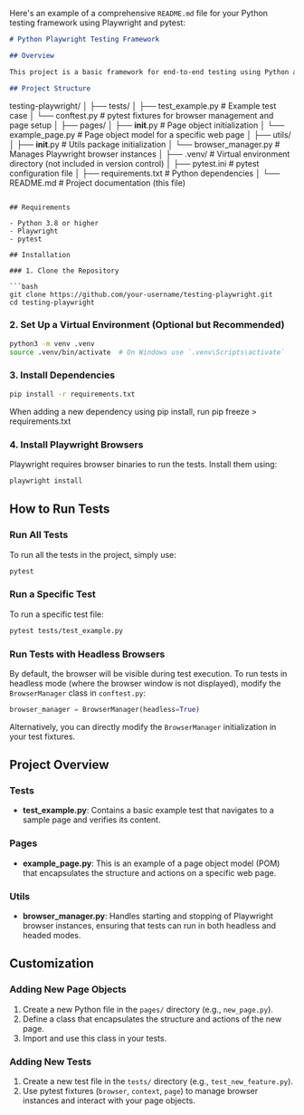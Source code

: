 Here's an example of a comprehensive `README.md` file for your Python testing framework using Playwright and pytest:

```markdown
# Python Playwright Testing Framework

## Overview

This project is a basic framework for end-to-end testing using Python and Playwright. It leverages pytest for test discovery and execution, providing a scalable and maintainable solution for automating browser interactions and verifying web application functionality.

## Project Structure

```
testing-playwright/
│
├── tests/
│   ├── test_example.py          # Example test case
│   └── conftest.py              # pytest fixtures for browser management and page setup
│
├── pages/
│   ├── __init__.py              # Page object initialization
│   └── example_page.py          # Page object model for a specific web page
│
├── utils/
│   ├── __init__.py              # Utils package initialization
│   └── browser_manager.py       # Manages Playwright browser instances
│
├── .venv/                       # Virtual environment directory (not included in version control)
│
├── pytest.ini                   # pytest configuration file
│
├── requirements.txt             # Python dependencies
│
└── README.md                    # Project documentation (this file)
```

## Requirements

- Python 3.8 or higher
- Playwright
- pytest

## Installation

### 1. Clone the Repository

```bash
git clone https://github.com/your-username/testing-playwright.git
cd testing-playwright
```

### 2. Set Up a Virtual Environment (Optional but Recommended)

```bash
python3 -m venv .venv
source .venv/bin/activate  # On Windows use `.venv\Scripts\activate`
```

### 3. Install Dependencies

```bash
pip install -r requirements.txt
```

When adding a new dependency using pip install, run pip freeze > requirements.txt


### 4. Install Playwright Browsers

Playwright requires browser binaries to run the tests. Install them using:

```bash
playwright install
```

## How to Run Tests

### Run All Tests

To run all the tests in the project, simply use:

```bash
pytest
```

### Run a Specific Test

To run a specific test file:

```bash
pytest tests/test_example.py
```

### Run Tests with Headless Browsers

By default, the browser will be visible during test execution. To run tests in headless mode (where the browser window is not displayed), modify the `BrowserManager` class in `conftest.py`:

```python
browser_manager = BrowserManager(headless=True)
```

Alternatively, you can directly modify the `BrowserManager` initialization in your test fixtures.

## Project Overview

### Tests

- **test_example.py**: Contains a basic example test that navigates to a sample page and verifies its content.

### Pages

- **example_page.py**: This is an example of a page object model (POM) that encapsulates the structure and actions on a specific web page.

### Utils

- **browser_manager.py**: Handles starting and stopping of Playwright browser instances, ensuring that tests can run in both headless and headed modes.

## Customization

### Adding New Page Objects

1. Create a new Python file in the `pages/` directory (e.g., `new_page.py`).
2. Define a class that encapsulates the structure and actions of the new page.
3. Import and use this class in your tests.

### Adding New Tests

1. Create a new test file in the `tests/` directory (e.g., `test_new_feature.py`).
2. Use pytest fixtures (`browser`, `context`, `page`) to manage browser instances and interact with your page objects.

